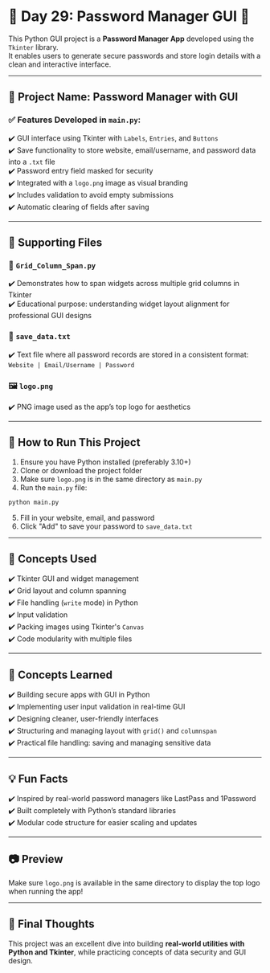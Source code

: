 
# 💼 Day 29: Password Manager GUI 🔐

This Python GUI project is a **Password Manager App** developed using the `Tkinter` library.  
It enables users to generate secure passwords and store login details with a clean and interactive interface.

---

## 📌 Project Name: Password Manager with GUI

### ✅ Features Developed in `main.py`:
✔️ GUI interface using Tkinter with `Labels`, `Entries`, and `Buttons`  
✔️ Save functionality to store website, email/username, and password data into a `.txt` file  
✔️ Password entry field masked for security  
✔️ Integrated with a `logo.png` image as visual branding  
✔️ Includes validation to avoid empty submissions  
✔️ Automatic clearing of fields after saving

---

## 📁 Supporting Files

### 🧠 `Grid_Column_Span.py`
✔️ Demonstrates how to span widgets across multiple grid columns in Tkinter  
✔️ Educational purpose: understanding widget layout alignment for professional GUI designs

### 📄 `save_data.txt`
✔️ Text file where all password records are stored in a consistent format:  
`Website | Email/Username | Password`

### 🖼️ `logo.png`
✔️ PNG image used as the app’s top logo for aesthetics

---

## 🚀 How to Run This Project

1. Ensure you have Python installed (preferably 3.10+)
2. Clone or download the project folder
3. Make sure `logo.png` is in the same directory as `main.py`
4. Run the `main.py` file:

```bash
python main.py
```

5. Fill in your website, email, and password
6. Click "Add" to save your password to `save_data.txt`

---

## 🧠 Concepts Used
✔️ Tkinter GUI and widget management  
✔️ Grid layout and column spanning  
✔️ File handling (`write` mode) in Python  
✔️ Input validation  
✔️ Packing images using Tkinter's `Canvas`  
✔️ Code modularity with multiple files

---

## 📘 Concepts Learned
✔️ Building secure apps with GUI in Python  
✔️ Implementing user input validation in real-time GUI  
✔️ Designing cleaner, user-friendly interfaces  
✔️ Structuring and managing layout with `grid()` and `columnspan`  
✔️ Practical file handling: saving and managing sensitive data

---

## 💡 Fun Facts
✔️ Inspired by real-world password managers like LastPass and 1Password  
✔️ Built completely with Python’s standard libraries  
✔️ Modular code structure for easier scaling and updates

---

## 📷 Preview
Make sure `logo.png` is available in the same directory to display the top logo when running the app!

---

## 🙌 Final Thoughts
This project was an excellent dive into building **real-world utilities with Python and Tkinter**, while practicing concepts of data security and GUI design.

